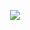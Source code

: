 <p align="center">
  <a href="https://skillicons.dev">
    <img src="https://skillicons.dev/icons?i=powershell,bash,ansible,jenkins,docker,postgres,vim" />
  </a>
</p>
